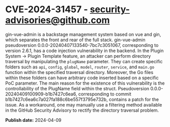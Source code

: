 # CVE-2024-31457 - security-advisories@github.com

gin-vue-admin is a backstage management system based on vue and gin, which separates the front and rear of the full stack. gin-vue-admin pseudoversion 0.0.0-20240407133540-7bc7c3051067, corresponding to version 2.6.1, has a code injection vulnerability in the backend. In the Plugin System -> Plugin Template feature, an attacker can perform directory traversal by manipulating the `plugName` parameter. They can create specific folders such as `api`, `config`, `global`, `model`, `router`, `service`, and `main.go` function within the specified traversal directory. Moreover, the Go files within these folders can have arbitrary code inserted based on a specific PoC parameter. The main reason for the existence of this vulnerability is the controllability of the PlugName field within the struct. Pseudoversion 0.0.0-20240409100909-b1b7427c6ea6, corresponding to commit b1b7427c6ea6c7a027fa188c6be557f3795e732b, contains a patch for the issue. As a workaround, one may manually use a filtering method available in the GitHub Security Advisory to rectify the directory traversal problem.

**Publish date:** 2024-04-09

